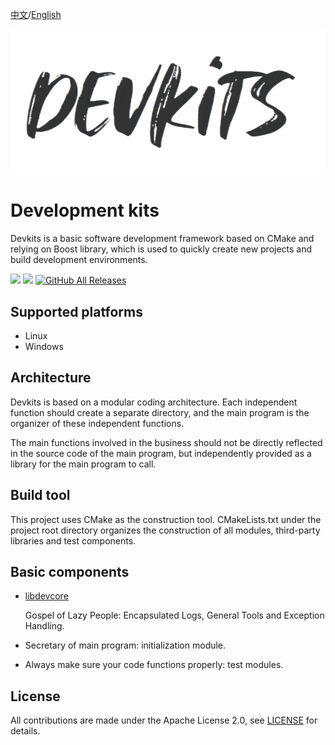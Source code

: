 [中文](./README.md)/[English](./README.en.md)

![logo](docs/images/logo.png)

# Development kits

Devkits is a basic software development framework based on CMake and relying on Boost library, which is used to quickly create new projects and build development environments.

[![](https://img.shields.io/badge/gitee-@stingliang-blue.svg)](https://gitee.com/stingliang)
[![](https://img.shields.io/badge/github-@stingliang-blue.svg)](https://github.com/stingliang)
[![GitHub All Releases](https://img.shields.io/github/downloads/stingliang/devkits/total.svg)](https://github.com/stingliang/devkits)

## Supported platforms

- Linux
- Windows

## Architecture

Devkits is based on a modular coding architecture. Each independent function should create a separate directory, and the main program is the organizer of these independent functions.

The main functions involved in the business should not be directly reflected in the source code of the main program, but independently provided as a library for the main program to call.

## Build tool

This project uses CMake as the construction tool. CMakeLists.txt under the project root directory organizes the construction of all modules, third-party libraries and test components.

## Basic components

- [libdevcore](docs/libdevcore/index.en.md)

  Gospel of Lazy People: Encapsulated Logs, General Tools and Exception Handling.
- Secretary of main program: initialization module.
- Always make sure your code functions properly: test modules.

## License

All contributions are made under the Apache License 2.0, see [LICENSE](./LICENSE) for details.